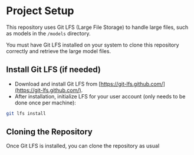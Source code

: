 # Project Setup

This repository uses Git LFS (Large File Storage) to handle large files, such as models in the `/models` directory.

You must have Git LFS installed on your system to clone this repository correctly and retrieve the large model files.

## Install Git LFS (if needed) 
- Download and install Git LFS from [https://git-lfs.github.com/](https://git-lfs.github.com/).
- After installation, initialize LFS for your user account (only needs to be done once per machine):

```bash
git lfs install
```

## Cloning the Repository

Once Git LFS is installed, you can clone the repository as usual

